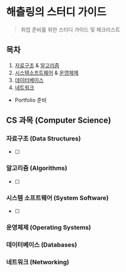 # 해츨링의 스터디 가이드
> 취업 준비를 위한 스터디 가이드 및 체크리스트

## 목차
1. [자료구조](#자료구조-data-structures) & [알고리즘](#알고리즘-algorithms)
2. [시스템소프트웨어](#시스템-소프트웨어-system-software) & [운영체제](#운영체제-operating-systems)
3. [데이터베이스](#데이터베이스-databases)
4. [네트워크](#네트워크-networking)

- Portfolio 준비

## CS 과목 (Computer Science)

### 자료구조 (Data Structures)
- [ ] 

### 알고리즘 (Algorithms)
- [ ] 

### 시스템 소프트웨어 (System Software)
- [ ] 

### 운영체제 (Operating Systems)

### 데이터베이스 (Databases)

### 네트워크 (Networking)
